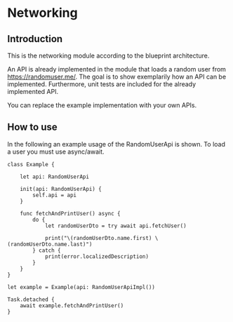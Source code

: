 # Networking

## Introduction

This is the networking module according to the blueprint architecture.

An API is already implemented in the module that loads a random user from https://randomuser.me/. The goal is to show exemplarily how an API can be implemented. Furthermore, unit tests are included for the already implemented API.

You can replace the example implementation with your own APIs. 

## How to use

In the following an example usage of the RandomUserApi is shown. To load a user you must use async/await. 

```
class Example {

    let api: RandomUserApi

    init(api: RandomUserApi) {
        self.api = api
    }

    func fetchAndPrintUser() async {
        do {
            let randomUserDto = try await api.fetchUser()

            print("\(randomUserDto.name.first) \(randomUserDto.name.last)")
        } catch {
            print(error.localizedDescription)
        }
    }
}
```

```
let example = Example(api: RandomUserApiImpl())

Task.detached {
    await example.fetchAndPrintUser()
}
```
